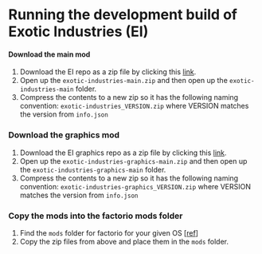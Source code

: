 # Running the development build of Exotic Industries (EI)

#### Download the main mod

1. Download the EI repo as a zip file by clicking this [link](https://github.com/PreLeyZero/exotic-industries/archive/refs/heads/main.zip).  
2. Open up the `exotic-industries-main.zip` and then open up the `exotic-industries-main` folder.
3. Compress the contents to a new zip so it has the following naming convention: `exotic-industries_VERSION.zip` where VERSION matches the version from `info.json`

### Download the graphics mod

1. Download the EI graphics repo as a zip file by clicking this [link](https://github.com/PreLeyZero/exotic-industries-graphics/archive/refs/heads/main.zip).
2. Open up the `exotic-industries-graphics-main.zip` and then open up the `exotic-industries-graphics-main` folder.
3. Compress the contents to a new zip so it has the following naming convention: `exotic-industries-graphics_VERSION.zip` where VERSION matches the version from `info.json`

### Copy the mods into the factorio mods folder

1. Find the `mods` folder for factorio for your given OS [[ref](https://wiki.factorio.com/index.php?title=Application_directory)]
2. Copy the zip files from above and place them in the `mods` folder.
